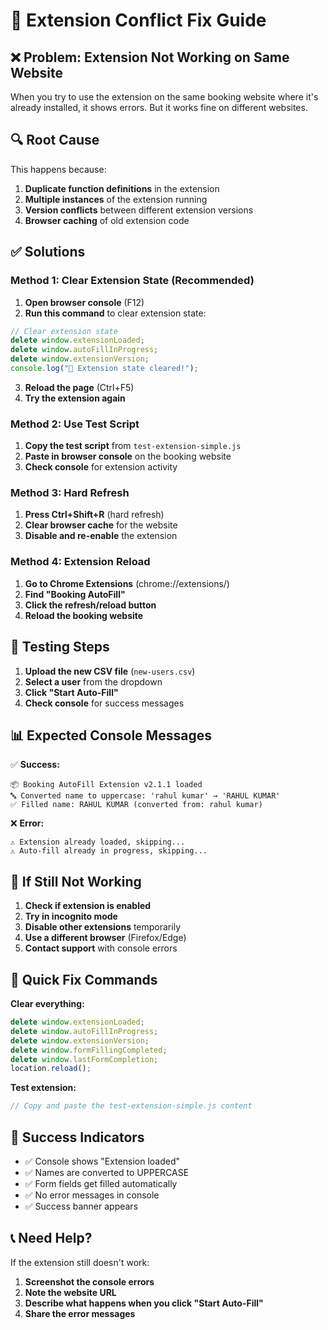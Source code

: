 # 🔧 Extension Conflict Fix Guide

## ❌ Problem: Extension Not Working on Same Website

When you try to use the extension on the same booking website where it's already installed, it shows errors. But it works fine on different websites.

## 🔍 Root Cause

This happens because:
1. **Duplicate function definitions** in the extension
2. **Multiple instances** of the extension running
3. **Version conflicts** between different extension versions
4. **Browser caching** of old extension code

## ✅ Solutions

### Method 1: Clear Extension State (Recommended)

1. **Open browser console** (F12)
2. **Run this command** to clear extension state:
```javascript
// Clear extension state
delete window.extensionLoaded;
delete window.autoFillInProgress;
delete window.extensionVersion;
console.log("🔄 Extension state cleared!");
```

3. **Reload the page** (Ctrl+F5)
4. **Try the extension again**

### Method 2: Use Test Script

1. **Copy the test script** from `test-extension-simple.js`
2. **Paste in browser console** on the booking website
3. **Check console** for extension activity

### Method 3: Hard Refresh

1. **Press Ctrl+Shift+R** (hard refresh)
2. **Clear browser cache** for the website
3. **Disable and re-enable** the extension

### Method 4: Extension Reload

1. **Go to Chrome Extensions** (chrome://extensions/)
2. **Find "Booking AutoFill"**
3. **Click the refresh/reload button**
4. **Reload the booking website**

## 🧪 Testing Steps

1. **Upload the new CSV file** (`new-users.csv`)
2. **Select a user** from the dropdown
3. **Click "Start Auto-Fill"**
4. **Check console** for success messages

## 📊 Expected Console Messages

✅ **Success:**
```
📦 Booking AutoFill Extension v2.1.1 loaded
🔤 Converted name to uppercase: 'rahul kumar' → 'RAHUL KUMAR'
✅ Filled name: RAHUL KUMAR (converted from: rahul kumar)
```

❌ **Error:**
```
⚠️ Extension already loaded, skipping...
⚠️ Auto-fill already in progress, skipping...
```

## 🚨 If Still Not Working

1. **Check if extension is enabled**
2. **Try in incognito mode**
3. **Disable other extensions** temporarily
4. **Use a different browser** (Firefox/Edge)
5. **Contact support** with console errors

## 📝 Quick Fix Commands

**Clear everything:**
```javascript
delete window.extensionLoaded;
delete window.autoFillInProgress;
delete window.extensionVersion;
delete window.formFillingCompleted;
delete window.lastFormCompletion;
location.reload();
```

**Test extension:**
```javascript
// Copy and paste the test-extension-simple.js content
```

## 🎯 Success Indicators

- ✅ Console shows "Extension loaded"
- ✅ Names are converted to UPPERCASE
- ✅ Form fields get filled automatically
- ✅ No error messages in console
- ✅ Success banner appears

## 📞 Need Help?

If the extension still doesn't work:
1. **Screenshot the console errors**
2. **Note the website URL**
3. **Describe what happens when you click "Start Auto-Fill"**
4. **Share the error messages**
